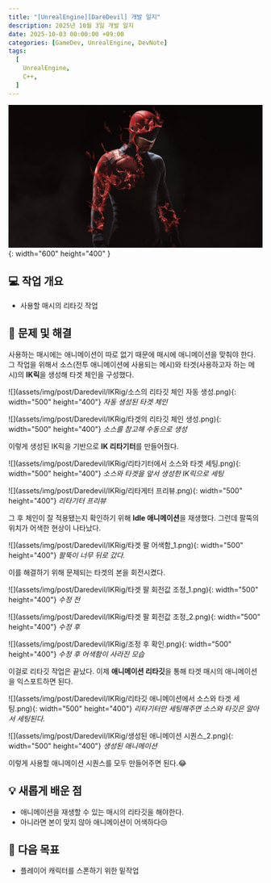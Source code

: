 ```yaml
---
title: "[UnrealEngine][DareDevil] 개발 일지"
description: 2025년 10월 3일 개발 일지
date: 2025-10-03 00:00:00 +09:00
categories: [GameDev, UnrealEngine, DevNote]
tags:
  [
    UnrealEngine,
    C++,
  ]
---
```


![](assets/img/post/Daredevil/Daredevil.png){: width="600" height="400" }

## 💻 작업 개요

- 사용할 매시의 리타깃 작업

## 🤔 문제 및 해결

사용하는 매시에는 애니메이션이 따로 없기 때문에 매시에 애니메이션을 맞춰야 한다. 그 작업을 위해서 소스(전투 애니메이션에 사용되는 메시)와 타겟(사용하고자 하는 메시)의 **IK릭**을 생성해 타겟 체인을 구성했다.

![](assets/img/post/Daredevil/IKRig/소스의 리타깃 체인 자동 생성.png){: width="500" height="400"}
_자동 생성된 타겟 체인_

![](assets/img/post/Daredevil/IKRig/타겟의 리타깃 체인 생성.png){: width="500" height="400"}
_소스를 참고해 수동으로 생성_

이렇게 생성된 IK릭을 기반으로 **IK 리타기터**를 만들어줬다.

![](assets/img/post/Daredevil/IKRig/리타기터에서 소스와 타겟 세팅.png){: width="500" height="400"}
_소스와 타겟을 앞서 생성한 IK릭으로 세팅_

![](assets/img/post/Daredevil/IKRig/리타게터 프리뷰.png){: width="500" height="400"}
_리타기터 프리뷰_

그 후 체인이 잘 적용됐는지 확인하기 위해 **Idle 애니메이션**을 재생했다. 그런데 팔뚝의 위치가 어색한 현상이 나타났다.

![](assets/img/post/Daredevil/IKRig/타겟 팔 어색함_1.png){: width="500" height="400"}
_팔뚝이 너무 뒤로 갔다._

이를 해결하기 위해 문제되는 타겟의 본을 회전시켰다.

![](assets/img/post/Daredevil/IKRig/타겟 팔 회전값 조정_1.png){: width="500" height="400"}
_수정 전_

![](assets/img/post/Daredevil/IKRig/타겟 팔 회전값 조정_2.png){: width="500" height="400"}
_수정 후_

![](assets/img/post/Daredevil/IKRig/조정 후 확인.png){: width="500" height="400"}
_수정 후 어색함이 사라진 모습_

이걸로 리타깃 작업은 끝났다. 이제 **애니메이션 리타깃**을 통해 타겟 매시의 애니메이션을 익스포트하면 된다.

![](assets/img/post/Daredevil/IKRig/리타깃 애니메이션에서 소스와 타겟 세팅.png){: width="500" height="400"}
_리타기터만 세팅해주면 소스와 타깃은 알아서 세팅된다._

![](assets/img/post/Daredevil/IKRig/생성된 애니메이션 시퀀스_2.png){: width="500" height="400"}
_생성된 애니메이션_

이렇게 사용할 애니메이션 시퀀스를 모두 만들어주면 된다.😂

## 💡 새롭게 배운 점

- 애니메이션을 재생할 수 있는 매시의 리타깃을 해야한다.
- 아니라면 본이 맞지 않아 애니메이션이 어색하다😒

## 🚀 다음 목표

- 플레이어 캐릭터를 스폰하기 위한 밑작업